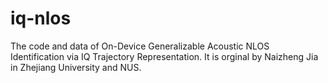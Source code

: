 # iq-nlos
The code and data of On-Device Generalizable Acoustic NLOS Identification via IQ Trajectory Representation.
It is orginal by Naizheng Jia in Zhejiang University and NUS.
